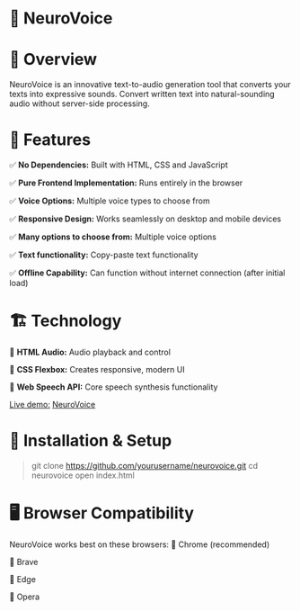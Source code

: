 # 📌 NeuroVoice


# 📝 Overview
NeuroVoice is an innovative text-to-audio generation tool that converts your texts into expressive sounds. Convert written text into natural-sounding audio without server-side processing.

# 🚀 Features
✅ **No Dependencies:** Built with HTML, CSS and JavaScript

✅ **Pure Frontend Implementation:** Runs entirely in the browser

✅ **Voice Options:** Multiple voice types to choose from

✅ **Responsive Design:** Works seamlessly on desktop and mobile devices

✅ **Many options to choose from:** Multiple voice options

✅ **Text functionality:** Copy-paste text functionality

✅ **Offline Capability:** Can function without internet connection (after initial load)

# 🏗 Technology
🔹 **HTML Audio:** Audio playback and control

🔹 **CSS Flexbox:** Creates responsive, modern UI

🔹 **Web Speech API:** Core speech synthesis functionality

<ins>Live demo:</ins> [NeuroVoice]()

# 🔧 Installation & Setup
> git clone https://github.com/yourusername/neurovoice.git
cd neurovoice
open index.html

# 🖥 Browser Compatibility
NeuroVoice works best on these browsers:
🔹 Chrome (recommended)

🔹 Brave

🔹 Edge

🔹 Opera
